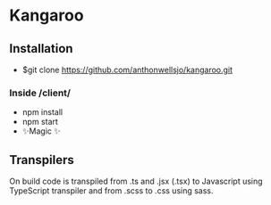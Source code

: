 # Kangaroo
## Installation

- $git clone https://github.com/anthonwellsjo/kangaroo.git
### Inside /client/
- npm install
- npm start
- ✨Magic ✨


## Transpilers
On build code is transpiled from .ts and .jsx (.tsx) to Javascript using TypeScript transpiler
and from .scss to .css using sass.
